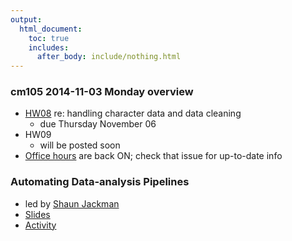 ```yaml
---
output:
  html_document:
    toc: true
    includes:
      after_body: include/nothing.html
---
```


### cm105 2014-11-03 Monday overview

+ [HW08](hw08_data-cleaning.html) re: handling character data and data cleaning
    - due Thursday November 06
+ HW09
    - will be posted soon
+ [Office hours](https://github.com/STAT545-UBC/Discussion/issues/47) are back ON; check that issue for up-to-date info

### Automating Data-analysis Pipelines

+ led by [Shaun Jackman](http://sjackman.ca)
+ [Slides](block023_pipelines/slides.html)
+ [Activity](block023_pipelines/activity.html)
